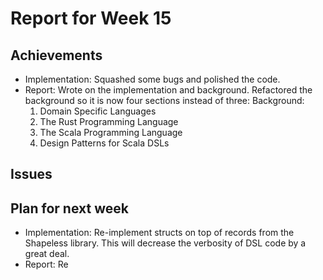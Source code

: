 # Report for Week 15

## Achievements

* Implementation: Squashed some bugs and polished the code.
* Report: Wrote on the implementation and background. Refactored the background so it is now four sections instead of three:
  Background:
   1. Domain Specific Languages
   2. The Rust Programming Language
   3. The Scala Programming Language
   4. Design Patterns for Scala DSLs

## Issues

## Plan for next week

* Implementation: Re-implement structs on top of records from the Shapeless library. This will decrease the verbosity of DSL code by a great deal.
* Report: Re
